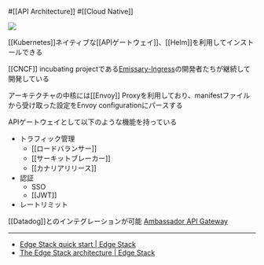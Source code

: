 #[[API Architecture]] #[[Cloud Native]]

![](https://avatars.githubusercontent.com/u/9270257?s=200&v=4)

[[Kubernetes]]ネイティブな[[APIゲートウェイ]]、[[Helm]]を利用してインストールできる

[[CNCF]] incubating projectである[Emissary-Ingress](https://www.cncf.io/projects/emissary-ingress/)の開発者たちが継続して開発している

アーキテクチャの中核には[[Envoy]] Proxyを利用しており、manifestファイルから受け取った設定をEnvoy configurationにパースする

APIゲートウェイとして以下のような機能を持っている
- トラフィック管理
  - [[ロードバランサー]]
  - [[サーキットブレーカー]]
  - [[カナリアリリース]]
- 認証
  - SSO
  - [[JWT]]
- レートリミット

[[Datadog]]とのインテグレーションが可能 [Ambassador API Gateway](https://docs.datadoghq.com/ja/integrations/ambassador/)

---

- [Edge Stack quick start | Edge Stack](https://www.getambassador.io/docs/edge-stack/latest/tutorials/getting-started)
- [The Edge Stack architecture | Edge Stack](https://www.getambassador.io/docs/edge-stack/latest/topics/concepts/architecture)